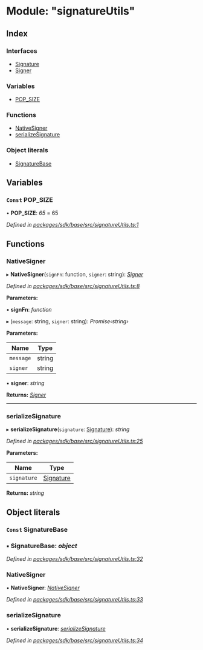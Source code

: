# Module: "signatureUtils"

## Index

### Interfaces

* [Signature](../interfaces/_signatureutils_.signature.md)
* [Signer](../interfaces/_signatureutils_.signer.md)

### Variables

* [POP_SIZE](_signatureutils_.md#const-pop_size)

### Functions

* [NativeSigner](_signatureutils_.md#nativesigner)
* [serializeSignature](_signatureutils_.md#serializesignature)

### Object literals

* [SignatureBase](_signatureutils_.md#const-signaturebase)

## Variables

### `Const` POP_SIZE

• **POP_SIZE**: *65* = 65

*Defined in [packages/sdk/base/src/signatureUtils.ts:1](https://github.com/medhak1/celo-monorepo/blob/master/packages/sdk/base/src/signatureUtils.ts#L1)*

## Functions

###  NativeSigner

▸ **NativeSigner**(`signFn`: function, `signer`: string): *[Signer](../interfaces/_signatureutils_.signer.md)*

*Defined in [packages/sdk/base/src/signatureUtils.ts:8](https://github.com/medhak1/celo-monorepo/blob/master/packages/sdk/base/src/signatureUtils.ts#L8)*

**Parameters:**

▪ **signFn**: *function*

▸ (`message`: string, `signer`: string): *Promise‹string›*

**Parameters:**

Name | Type |
------ | ------ |
`message` | string |
`signer` | string |

▪ **signer**: *string*

**Returns:** *[Signer](../interfaces/_signatureutils_.signer.md)*

___

###  serializeSignature

▸ **serializeSignature**(`signature`: [Signature](../interfaces/_signatureutils_.signature.md)): *string*

*Defined in [packages/sdk/base/src/signatureUtils.ts:25](https://github.com/medhak1/celo-monorepo/blob/master/packages/sdk/base/src/signatureUtils.ts#L25)*

**Parameters:**

Name | Type |
------ | ------ |
`signature` | [Signature](../interfaces/_signatureutils_.signature.md) |

**Returns:** *string*

## Object literals

### `Const` SignatureBase

### ▪ **SignatureBase**: *object*

*Defined in [packages/sdk/base/src/signatureUtils.ts:32](https://github.com/medhak1/celo-monorepo/blob/master/packages/sdk/base/src/signatureUtils.ts#L32)*

###  NativeSigner

• **NativeSigner**: *[NativeSigner](_signatureutils_.md#nativesigner)*

*Defined in [packages/sdk/base/src/signatureUtils.ts:33](https://github.com/medhak1/celo-monorepo/blob/master/packages/sdk/base/src/signatureUtils.ts#L33)*

###  serializeSignature

• **serializeSignature**: *[serializeSignature](_signatureutils_.md#serializesignature)*

*Defined in [packages/sdk/base/src/signatureUtils.ts:34](https://github.com/medhak1/celo-monorepo/blob/master/packages/sdk/base/src/signatureUtils.ts#L34)*
